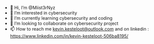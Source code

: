 - 👋 Hi, I’m @Miist3rNyz
- 👀 I’m interested in cybersecurity
- 🌱 I’m currently learning cybersecurity and coding
- 💞️ I’m looking to collaborate on cybersecurity project
- 📫 How to reach me kevin.kesteloot@outlook.com and on linkedin : https://www.linkedin.com/in/kevin-kesteloot-506ba8195/ 

<!---
Miist3rNyz/Miist3rNyz is a ✨ special ✨ repository because its `README.md` (this file) appears on your GitHub profile.
You can click the Preview link to take a look at your changes.
--->

